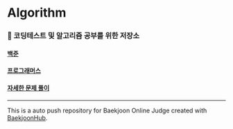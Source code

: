 # Algorithm

### 📖 코딩테스트 및 알고리즘 공부를 위한 저장소

#### [백준](/백준)
#### [프로그래머스](/프로그래머스)
#### [자세한 문제 풀이](https://eunsun-zizone-zzang.tistory.com/category/%EC%BD%94%ED%85%8C%20%EA%B3%B5%EB%B6%80%20%F0%9F%94%A5)

* * *
This is a auto push repository for Baekjoon Online Judge created with [BaekjoonHub](https://github.com/BaekjoonHub/BaekjoonHub).
